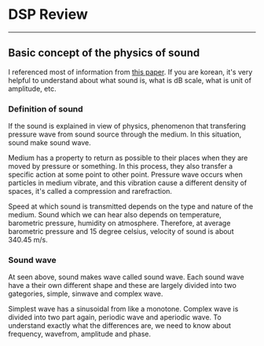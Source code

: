 # DSP Review
----

## Basic concept of the physics of sound
I referenced most of information from [this paper](https://jkslp.org/upload/pdf/jkslp-22-2-99.pdf). If you are korean, it's very helpful to understand about what sound is, what is dB scale, what is unit of amplitude, etc.

### Definition of sound
If the sound is explained in view of physics, phenomenon that transfering pressure wave from sound source through the medium. In this situation, sound make sound wave.  

Medium has a property to return as possible to their places when they are moved by pressure or something. In this process, they also transfer a specific action at some point to other point. Pressure wave occurs when particles in medium vibrate, and this vibration cause a different density of spaces, it's called a compression and rarefraction.  

Speed at which sound is transmitted depends on the type and nature of the medium. Sound which we can hear also depends on temperature, barometric pressure, humidity on atmosphere. Therefore, at average barometric pressure and 15 degree celsius, velocity of sound is about 340.45 m/s.

### Sound wave
At seen above, sound makes wave called sound wave. Each sound wave have a their own different shape and these are largely divided into two gategories, simple, sinwave and complex wave. 

Simplest wave has a sinusoidal from like a monotone. Complex wave is divided into two part again, periodic wave and aperiodic wave. To understand exactly what the differences are, we need to know about frequency, wavefrom, amplitude and phase.

